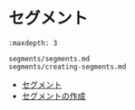 # セグメント

```{toctree}
:maxdepth: 3

segments/segments.md
segments/creating-segments.md
```

- [セグメント](./people/segments/segments.md)
- [セグメントの作成](./people/segments/creating-segments.md)